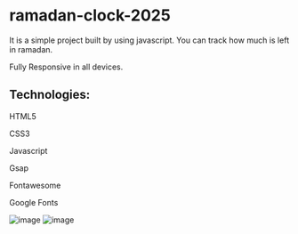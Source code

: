 # ramadan-clock-2025
It is a simple project built by using javascript. You can track how much is left in ramadan.

Fully Responsive in all devices.<br>
<h2>Technologies: </h2>
<p>HTML5 </p>
<p>CSS3 </p>
<p>Javascript</p>
<p>Gsap</p>
<p>Fontawesome</p>
<p>Google Fonts</p>

![image](https://github.com/user-attachments/assets/e87ee2e2-ea61-4360-ae78-9e28ef3db18e)
![image](https://github.com/user-attachments/assets/504139c9-b73d-4302-ad20-711cbce3d326)

